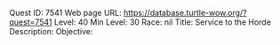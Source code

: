 Quest ID: 7541
Web page URL: https://database.turtle-wow.org/?quest=7541
Level: 40
Min Level: 30
Race: nil
Title: Service to the Horde
Description: 
Objective: 
